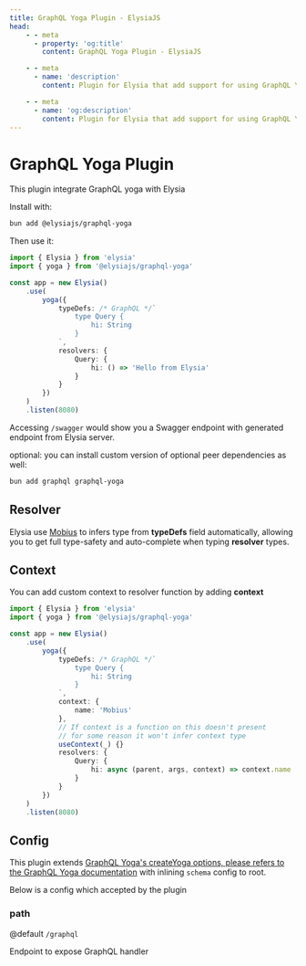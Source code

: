 ```yaml
---
title: GraphQL Yoga Plugin - ElysiaJS
head:
    - - meta
      - property: 'og:title'
        content: GraphQL Yoga Plugin - ElysiaJS

    - - meta
      - name: 'description'
        content: Plugin for Elysia that add support for using GraphQL Yoga on Elysia server. Start by installing the plugin with "bun add graphql graphql-yoga @elysiajs/graphql-yoga".

    - - meta
      - name: 'og:description'
        content: Plugin for Elysia that add support for using GraphQL Yoga on Elysia server. Start by installing the plugin with "bun add graphql graphql-yoga @elysiajs/graphql-yoga".
---
```


# GraphQL Yoga Plugin
This plugin integrate GraphQL yoga with Elysia

Install with:
```bash
bun add @elysiajs/graphql-yoga
```

Then use it:
```typescript
import { Elysia } from 'elysia'
import { yoga } from '@elysiajs/graphql-yoga'

const app = new Elysia()
    .use(
        yoga({
            typeDefs: /* GraphQL */`
                type Query {
                    hi: String
                }
            `,
            resolvers: {
                Query: {
                    hi: () => 'Hello from Elysia'
                }
            }
        })
    )
    .listen(8080)
```

Accessing `/swagger` would show you a Swagger endpoint with generated endpoint from Elysia server.

optional: you can install custom version of optional peer dependencies as well:
```bash
bun add graphql graphql-yoga
```

## Resolver
Elysia use [Mobius](https://github.com/saltyaom/mobius) to infers type from **typeDefs** field automatically, allowing you to get full type-safety and auto-complete when typing **resolver** types.

## Context
You can add custom context to resolver function by adding **context**
```ts
import { Elysia } from 'elysia'
import { yoga } from '@elysiajs/graphql-yoga'

const app = new Elysia()
    .use(
        yoga({
            typeDefs: /* GraphQL */`
                type Query {
                    hi: String
                }
            `,
            context: {
                name: 'Mobius'
            },
            // If context is a function on this doesn't present
            // for some reason it won't infer context type
            useContext(_) {}
            resolvers: {
                Query: {
                    hi: async (parent, args, context) => context.name
                }
            }
        })
    )
    .listen(8080)
```

## Config
This plugin extends [GraphQL Yoga's createYoga options, please refers to the GraphQL Yoga documentation](https://the-guild.dev/graphql/yoga-server/docs) with inlining `schema` config to root.

Below is a config which accepted by the plugin

### path
@default `/graphql`

Endpoint to expose GraphQL handler
